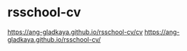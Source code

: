 # rsschool-cv
https://ang-gladkaya.github.io/rsschool-cv/cv
https://ang-gladkaya.github.io/rsschool-cv/
